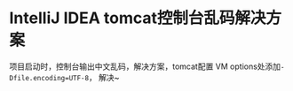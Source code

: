 # IntelliJ IDEA tomcat控制台乱码解决方案

项目启动时，控制台输出中文乱码，解决方案，tomcat配置 VM options处添加`-Dfile.encoding=UTF-8`， 解决~